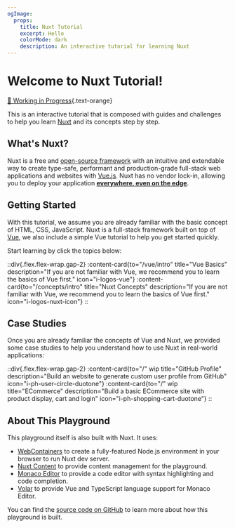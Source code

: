 ```yaml
---
ogImage:
  props:
    title: Nuxt Tutorial
    excerpt: Hello
    colorMode: dark
    description: An interactive tutorial for learning Nuxt
---
```


# Welcome to Nuxt Tutorial!

[🚧 Working in Progress](https://github.com/nuxt/learn.nuxt.com#todolist){.text-orange}

This is an interactive tutorial that is composed with guides and challenges to help you learn [Nuxt](https://nuxt.com/) and its concepts step by step.

## What's Nuxt?

Nuxt is a free and [open-source framework](https://github.com/nuxt/nuxt) with an intuitive and extendable way to create type-safe, performant and production-grade full-stack web applications and websites with [Vue.js](https://vuejs.org). Nuxt has no vendor lock-in, allowing you to deploy your application [**everywhere, even on the edge**](https://nuxt.com/blog/nuxt-on-the-edge).

## Getting Started

With this tutorial, we assume you are already familiar with the basic concept of HTML, CSS, JavaScript. Nuxt is a full-stack framework built on top of [Vue](https://vuejs.org), we also include a simple Vue tutorial to help you get started quickly.

Start learning by click the topics below:

::div{.flex.flex-wrap.gap-2}
:content-card{to="/vue/intro" title="Vue Basics" description="If you are not familiar with Vue, we recommend you to learn the basics of Vue first." icon="i-logos-vue"}
:content-card{to="/concepts/intro" title="Nuxt Concepts" description="If you are not familiar with Vue, we recommend you to learn the basics of Vue first." icon="i-logos-nuxt-icon"}
::

## Case Studies

Once you are already familiar the concepts of Vue and Nuxt, we provided some case studies to help you understand how to use Nuxt in real-world applications:

::div{.flex.flex-wrap.gap-2}
:content-card{to="/" wip title="GitHub Profile" description="Build an website to generate custom user profile from GitHub" icon="i-ph-user-circle-duotone"}
:content-card{to="/" wip title="ECommerce" description="Build a basic ECommerce site with product display, cart and login" icon="i-ph-shopping-cart-duotone"}
::

## About This Playground

This playground itself is also built with Nuxt. It uses:

- [WebContainers](https://webcontainers.io/) to create a fully-featured Node.js environment in your browser to run Nuxt dev server.
- [Nuxt Content](https://content.nuxt.com/) to provide content management for the playground.
- [Monaco Editor](https://microsoft.github.io/monaco-editor/) to provide a code editor with syntax highlighting and code completion.
- [Volar](https://github.com/volarjs/volar.js) to provide Vue and TypeScript language support for Monaco Editor.

You can find the [source code on GitHub](https://github.com/nuxt/learn.nuxt.com) to learn more about how this playground is built.

